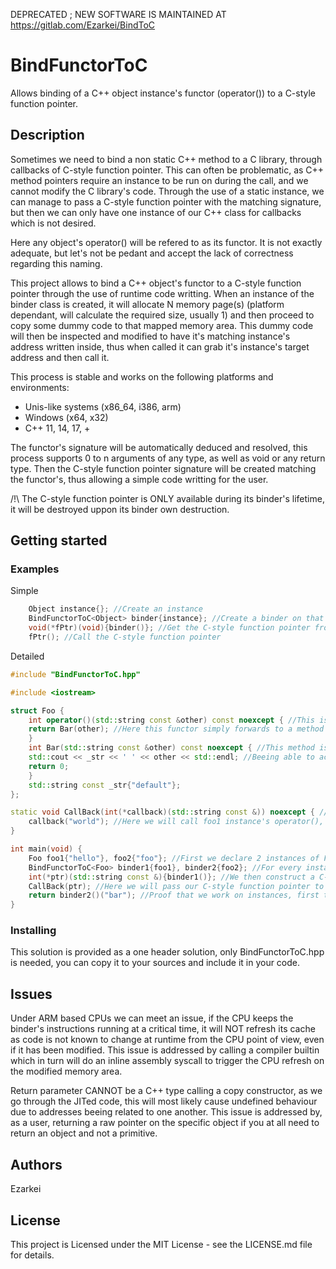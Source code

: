 DEPRECATED ; NEW SOFTWARE IS MAINTAINED AT https://gitlab.com/Ezarkei/BindToC

# BindFunctorToC

Allows binding of a C++ object instance's functor (operator()) to a C-style function pointer.

## Description

Sometimes we need to bind a non static C++ method to a C library, through callbacks of C-style function pointer.
This can often be problematic, as C++ method pointers require an instance to be run on during the call, and we cannot modify the C library's code.
Through the use of a static instance, we can manage to pass a C-style function pointer with the matching signature, but then we can only have one instance of our C++ class for callbacks which is not desired.

Here any object's operator() will be refered to as its functor. It is not exactly adequate, but let's not be pedant and accept the lack of correctness regarding this naming.

This project allows to bind a C++ object's functor to a C-style function pointer through the use of runtime code writting.
When an instance of the binder class is created, it will allocate N memory page(s) (platform dependant, will calculate the required size, usually 1) and then proceed to copy some dummy code to that mapped memory area.
This dummy code will then be inspected and modified to have it's matching instance's address written inside, thus when called it can grab it's instance's target address and then call it.

This process is stable and works on the following platforms and environments:
- Unis-like systems (x86_64, i386, arm)
- Windows (x64, x32)
- C++ 11, 14, 17, +

The functor's signature will be automatically deduced and resolved, this process supports 0 to n arguments of any type, as well as void or any return type.
Then the C-style function pointer signature will be created matching the functor's, thus allowing a simple code writting for the user.

/!\ The C-style function pointer is ONLY available during its binder's lifetime, it will be destroyed uppon its binder own destruction.

## Getting started

### Examples

Simple
```cpp
    Object instance{}; //Create an instance
    BindFunctorToC<Object> binder{instance}; //Create a binder on that instance
    void(*fPtr)(void){binder()}; //Get the C-style function pointer from the binder, here the signature is void(*)(void)
    fPtr(); //Call the C-style function pointer
```

Detailed
```cpp
#include "BindFunctorToC.hpp"

#include <iostream>

struct Foo {
    int operator()(std::string const &other) const noexcept { //This is our functor, the "entry point" to our object from the C-style function pointer call
	return Bar(other); //Here this functor simply forwards to a method
    }
    int Bar(std::string const &other) const noexcept { //This method is non-static and will use an object's member: _str
	std::cout << _str << ' ' << other << std::endl; //Beeing able to access _str here clearly shows that it's not a trick, we have a direct access to 'this'
	return 0;
    }
    std::string const _str{"default"};
};

static void CallBack(int(*callback)(std::string const &)) noexcept { //This is the kind of use case we want to be able to accomplish, a simple C-style function pointer is passed as parameter but it will effectively call a non-static method on an object
    callback("world"); //Here we will call foo1 instance's operator(), hence foo1's 'Bar' method
}

int main(void) {
    Foo foo1{"hello"}, foo2{"foo"}; //First we declare 2 instances of Foo, with 2 different member values so we can distinguish them well
    BindFunctorToC<Foo> binder1{foo1}, binder2{foo2}; //For every instance a binder is needed
    int(*ptr)(std::string const &){binder1()}; //We then construct a C-style function pointer with Foo's operator() signature and initialize it to binder1 function by calling binder1's operator()
    CallBack(ptr); //Here we will pass our C-style function pointer to the C api which may need it as a callback
    return binder2()("bar"); //Proof that we work on instances, first the operator() will get the C-style function pointer, then we call it and return its value to show the signatures deduction works
}
```

### Installing

This solution is provided as a one header solution, only BindFunctorToC.hpp is needed, you can copy it to your sources and include it in your code.

## Issues

Under ARM based CPUs we can meet an issue, if the CPU keeps the binder's instructions running at a critical time, it will NOT refresh its cache as code is not known to change at runtime from the CPU point of view, even if it has been modified.
This issue is addressed by calling a compiler builtin which in turn will do an inline assembly syscall to trigger the CPU refresh on the modified memory area.

Return parameter CANNOT be a C++ type calling a copy constructor, as we go through the JITed code, this will most likely cause undefined behaviour due to addresses beeing related to one another.
This issue is addressed by, as a user, returning a raw pointer on the specific object if you at all need to return an object and not a primitive.

## Authors

Ezarkei

## License

This project is Licensed under the MIT License - see the LICENSE.md file for details.
